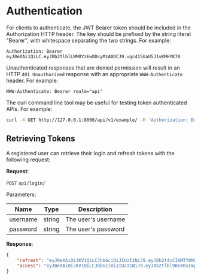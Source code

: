 # Authentication
For clients to authenticate, the JWT Bearer token should be included in the Authorization HTTP header. The key should be prefixed by the string literal "Bearer", with whitespace separating the two strings. For example:

```
Authorization: Bearer eyJ0eXAi1QiLC.eyJ0b2tlblLWM0YzEwODcyMzA0OCJ9.vgc415UaU5J1vKMHYK70
```

Unauthenticated responses that are denied permission will result in an HTTP `401 Unauthorized` response with an appropriate `WWW-Authenticate` header. For example:

```
WWW-Authenticate: Bearer realm="api"
```

The curl command line tool may be useful for testing token authenticated APIs. For example:

```bash
curl -X GET http://127.0.0.1:8000/api/v1/example/ -H 'Authorization: Bearer eyJ0eXAi1QiLC.eyJ0b2tlblLWM0YzEwODcyMzA0OCJ9.vgc415UaU5J1vKMHYK70'
```

## Retrieving Tokens
A registered user can retrieve their login and refresh tokens with the following request:

**Request**:

`POST` `api/login/`

Parameters:

Name | Type | Description
---|---|---
username | string | The user's username
password | string | The user's password

**Response**:
```json
{
    "refresh": "eyJ0eXAiOiJKV1QiLCJhbGciOiJIUzI1NiJ9.eyJ0b2t4cCI6MTY0MDAzMTkyNywiaWF0IjoxNjM5OTQ1NTI3LCJqdGkiOiIwNDc1YmZhMmMzYTY0ZmRlODEwM2FhZDYyM2JhOTZTRiZWItYmEwZS0xOTY4OGNiMjg0MGUifQ.kxlgeqdZ_hzFnOMGXBetGvr81uNTvzBBbvJ8-D-YKbY",
    "access": "eyJ0eXAiOiJKV1QiLCJhbGciOiJIUzI1NiJ9.eyJ0b2tlbl90eXBsImp0aSI6ImNkMzBhMTA4Y2IzNTQ1ZjE4ZDAzYjc2YWMwMjQ2MDE5IiwidXNlcl9pZCI6ImJkMzIxZmE5LTZkNjYtNGJlYi1iYTBlLTE5Njg4Y2IyODQwZSJ9.vMAFjfOefWRdFvZ6TKP6eHsCXHg"
}
```
